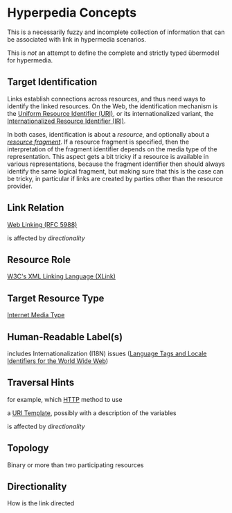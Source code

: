 # Hyperpedia Concepts

This is a necessarily fuzzy and incomplete collection of information that can be associated with link in hypermedia scenarios.

This is _not_ an attempt to define the complete and strictly typed &uuml;bermodel for hypermedia.


## Target Identification

Links establish connections across resources, and thus need ways to identify the linked resources. On the Web, the identification mechanism is the [Uniform Resource Identifier (URI)](http://tools.ietf.org/html/rfc3986), or its internationalized variant, the [Internationalized Resource Identifier (IRI)](http://tools.ietf.org/html/rfc3986).

In both cases, identification is about a _resource_, and optionally about a [_resource fragment_](https://tools.ietf.org/html/rfc3986#section-3.5). If a resource fragment is specified, then the interpretation of the fragment identifier depends on the media type of the representation. This aspect gets a bit tricky if a resource is available in various representations, because the fragment identifier then should always identify the same logical fragment, but making sure that this is the case can be tricky, in particular if links are created by parties other than the resource provider.


## Link Relation

[Web Linking (RFC 5988)](http://tools.ietf.org/html/rfc5988)

is affected by _directionality_

## Resource Role

[W3C's XML Linking Language (XLink)](formats/XLink.md)

## Target Resource Type

[Internet Media Type](https://tools.ietf.org/html/rfc6838)

## Human-Readable Label(s)

includes Internationalization (I18N) issues ([Language Tags and Locale Identifiers for the World Wide Web](http://www.w3.org/TR/ltli/))

## Traversal Hints

for example, which [HTTP](http://tools.ietf.org/html/rfc7231) method to use

a [URI Template](http://tools.ietf.org/html/rfc6570), possibly with a description of the variables

is affected by _directionality_

## Topology

Binary or more than two participating resources

## Directionality

How is the link directed 

